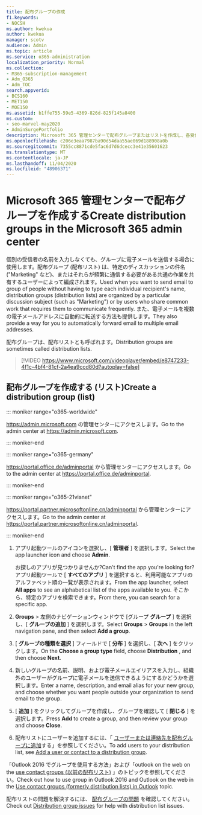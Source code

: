 ```yaml
---
title: 配布グループの作成
f1.keywords:
- NOCSH
ms.author: kwekua
author: kwekua
manager: scotv
audience: Admin
ms.topic: article
ms.service: o365-administration
localization_priority: Normal
ms.collection:
- M365-subscription-management
- Adm_O365
- Adm_TOC
search.appverid:
- BCS160
- MET150
- MOE150
ms.assetid: b1ffe755-59e5-4369-826d-825f145a8400
ms.custom:
- seo-marvel-may2020
- AdminSurgePortfolio
description: Microsoft 365 管理センターで配布グループまたはリストを作成し、各受信者名を入力せずにグループに電子メールを送信できるようにする方法について説明します。
ms.openlocfilehash: c206e3eaa7987ba90d54daa55ae069d188908a0b
ms.sourcegitcommit: 7355cc8871cde5fac6d7d6dcecc3e41e35601623
ms.translationtype: MT
ms.contentlocale: ja-JP
ms.lasthandoff: 11/04/2020
ms.locfileid: "48906371"
---
```

# <a name="create-distribution-groups-in-the-microsoft-365-admin-center"></a><span data-ttu-id="e3153-103">Microsoft 365 管理センターで配布グループを作成する</span><span class="sxs-lookup"><span data-stu-id="e3153-103">Create distribution groups in the Microsoft 365 admin center</span></span>
  
<span data-ttu-id="e3153-104">個別の受信者の名前を入力しなくても、グループに電子メールを送信する場合に使用します。配布グループ (配布リスト) は、特定のディスカッションの件名 ("Marketing" など)、またはそれらが頻繁に通信する必要がある共通の作業を共有するユーザーによって編成されます。</span><span class="sxs-lookup"><span data-stu-id="e3153-104">Used when you want to send email to group of people without having to type each individual recipient's name, distribution groups (distribution lists) are organized by a particular discussion subject (such as "Marketing") or by users who share common work that requires them to communicate frequently.</span></span> <span data-ttu-id="e3153-105">また、電子メールを複数の電子メールアドレスに自動的に転送する方法も提供します。</span><span class="sxs-lookup"><span data-stu-id="e3153-105">They also provide a way for you to automatically forward email to multiple email addresses.</span></span>

<span data-ttu-id="e3153-106">配布グループは、配布リストとも呼ばれます。</span><span class="sxs-lookup"><span data-stu-id="e3153-106">Distribution groups are sometimes called distribution lists.</span></span>
  
> [!VIDEO https://www.microsoft.com/videoplayer/embed/e8747233-4f1c-4bf4-81cf-2a4ea9ccd80d?autoplay=false]
  
## <a name="create-a-distribution-group-list"></a><span data-ttu-id="e3153-107">配布グループを作成する (リスト)</span><span class="sxs-lookup"><span data-stu-id="e3153-107">Create a distribution group (list)</span></span>

::: moniker range="o365-worldwide"

<span data-ttu-id="e3153-108"><a href="https://go.microsoft.com/fwlink/p/?linkid=2024339" target="_blank">https://admin.microsoft.com</a> の管理センターにアクセスします。</span><span class="sxs-lookup"><span data-stu-id="e3153-108">Go to the admin center at <a href="https://go.microsoft.com/fwlink/p/?linkid=2024339" target="_blank">https://admin.microsoft.com</a>.</span></span>

::: moniker-end

::: moniker range="o365-germany"

<span data-ttu-id="e3153-109"><a href="https://go.microsoft.com/fwlink/p/?linkid=848041" target="_blank">https://portal.office.de/adminportal</a> から管理センターにアクセスします。</span><span class="sxs-lookup"><span data-stu-id="e3153-109">Go to the admin center at <a href="https://go.microsoft.com/fwlink/p/?linkid=848041" target="_blank">https://portal.office.de/adminportal</a>.</span></span>

::: moniker-end

::: moniker range="o365-21vianet"

<span data-ttu-id="e3153-110"><a href="https://go.microsoft.com/fwlink/p/?linkid=850627" target="_blank">https://portal.partner.microsoftonline.cn/adminportal</a> から管理センターにアクセスします。</span><span class="sxs-lookup"><span data-stu-id="e3153-110">Go to the admin center at <a href="https://go.microsoft.com/fwlink/p/?linkid=850627" target="_blank">https://portal.partner.microsoftonline.cn/adminportal</a>.</span></span>

::: moniker-end

1. <span data-ttu-id="e3153-111">アプリ起動ツールのアイコンを選択し、[ **管理者** ] を選択します。</span><span class="sxs-lookup"><span data-stu-id="e3153-111">Select the app launcher icon and choose **Admin**.</span></span>
    
    <span data-ttu-id="e3153-112">お探しのアプリが見つかりませんか?</span><span class="sxs-lookup"><span data-stu-id="e3153-112">Can't find the app you're looking for?</span></span> <span data-ttu-id="e3153-113">アプリ起動ツールで [ **すべてのアプリ** ] を選択すると、利用可能なアプリのアルファベット順の一覧が表示されます。</span><span class="sxs-lookup"><span data-stu-id="e3153-113">From the app launcher, select **All apps** to see an alphabetical list of the apps available to you.</span></span> <span data-ttu-id="e3153-114">そこから、特定のアプリを検索できます。</span><span class="sxs-lookup"><span data-stu-id="e3153-114">From there, you can search for a specific app.</span></span> 
    
2. <span data-ttu-id="e3153-115">**Groups** \> 左側のナビゲーションウィンドウで [グループ **グループ** ] を選択し、[ **グループの追加** ] を選択します。</span><span class="sxs-lookup"><span data-stu-id="e3153-115">Select **Groups** \> **Groups** in the left navigation pane, and then select **Add a group**.</span></span> 
      
3. <span data-ttu-id="e3153-116">[ **グループの種類を選択** ] フィールドで [ **分布** ] を選択し、[ **次へ** ] をクリックします。</span><span class="sxs-lookup"><span data-stu-id="e3153-116">On the **Choose a group type** field, choose **Distribution** , and then choose **Next**.</span></span>
  
4. <span data-ttu-id="e3153-117">新しいグループの名前、説明、および電子メールエイリアスを入力し、組織外のユーザーがグループに電子メールを送信できるようにするかどうかを選択します。</span><span class="sxs-lookup"><span data-stu-id="e3153-117">Enter a name, description, and email alias for your new group, and choose whether you want people outside your organization to send email to the group.</span></span> 
    
5. <span data-ttu-id="e3153-118">[ **追加** ] をクリックしてグループを作成し、グループを確認して [ **閉じる** ] を選択します。</span><span class="sxs-lookup"><span data-stu-id="e3153-118">Press **Add** to create a group, and then review your group and choose **Close**.</span></span> 
    
6. <span data-ttu-id="e3153-119">配布リストにユーザーを追加するには、「 [ユーザーまたは連絡先を配布グループに追加](../email/add-user-or-contact-to-distribution-list.md)する」を参照してください。</span><span class="sxs-lookup"><span data-stu-id="e3153-119">To add users to your distribution list, see [Add a user or contact to a distribution group](../email/add-user-or-contact-to-distribution-list.md).</span></span>
    
<span data-ttu-id="e3153-120">「Outlook 2016 でグループを使用する方法」および「outlook on the web on the [use contact groups (以前の配布リスト)](https://support.microsoft.com/office/1c97fcb2-0ed4-41e6-b401-58f9d7d40e39) 」のトピックを参照してください。</span><span class="sxs-lookup"><span data-stu-id="e3153-120">Check out how to use group in Outlook 2016 and Outlook on the web in the [Use contact groups (formerly distribution lists) in Outlook](https://support.microsoft.com/office/1c97fcb2-0ed4-41e6-b401-58f9d7d40e39) topic.</span></span> 
  
<span data-ttu-id="e3153-121">配布リストの問題を解決するには、 [配布グループの問題](https://docs.microsoft.com/office365/troubleshoot/groups/distribution-list-issues) を確認してください。</span><span class="sxs-lookup"><span data-stu-id="e3153-121">Check out [Distribution group issues](https://docs.microsoft.com/office365/troubleshoot/groups/distribution-list-issues) for help with distribution list issues.</span></span> 
  

